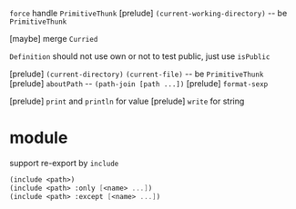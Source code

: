 `force` handle `PrimitiveThunk`
[prelude] `(current-working-directory)` -- be `PrimitiveThunk`

[maybe] merge `Curried`

`Definition` should not use own or not to test public, just use `isPublic`

[prelude] `(current-directory)` `(current-file)` -- be `PrimitiveThunk`
[prelude] `aboutPath` -- `(path-join [path ...])`
[prelude] `format-sexp`

[prelude] `print` and `println` for value
[prelude] `write` for string

# module

support re-export by `include`

```scheme
(include <path>)
(include <path> :only [<name> ...])
(include <path> :except [<name> ...])
```
